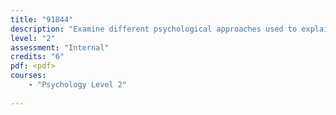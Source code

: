 ```yaml
---
title: "91844"
description: "Examine different psychological approaches used to explain a behaviour"
level: "2"
assessment: "Internal"
credits: "6"
pdf: <pdf>
courses:
    - "Psychology Level 2"
    
---
```

